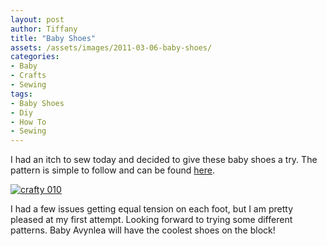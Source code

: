 ```yaml
---
layout: post
author: Tiffany
title: "Baby Shoes"
assets: /assets/images/2011-03-06-baby-shoes/
categories: 
- Baby
- Crafts
- Sewing
tags: 
- Baby Shoes
- Diy
- How To
- Sewing
---
```


I had an itch to sew today and decided to give these baby shoes a try. The pattern is simple to follow and can be found [here](http://www.michaelmillerfabrics.com/blog/cloth_shoe.pdf).

[![](jekyll_uploads/2011/03/crafty-010-575x431.jpg "crafty 010")](http://www.sweetpeonies.com/2011/03/baby-shoes/crafty-010/)

I had a few issues getting equal tension on each foot, but I am pretty pleased at my first attempt. Looking forward to trying some different patterns. Baby Avynlea will have the coolest shoes on the block!